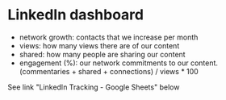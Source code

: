 # LinkedIn dashboard



* network growth: contacts that we increase per month
* views: how many views there are of our content
* shared: how many people are sharing our content
* engagement (%): our network commitments to our content. (commentaries + shared + connections) / views \* 100

See link "LinkedIn Tracking - Google Sheets" below
